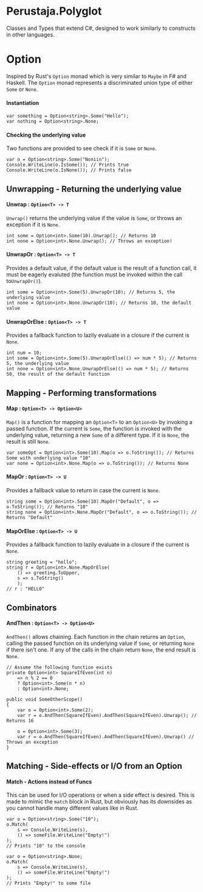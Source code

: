 # Perustaja.Polyglot
Classes and Types that extend C#, designed to work similarly to constructs in other languages.

# Option
Inspired by Rust's ```Option``` monad which is very similar to ```Maybe``` in F# and Haskell. 
The ```Option``` monad represents a discriminated union type of either ```Some``` or ```None```.

#### Instantiation
```
var something = Option<string>.Some("Hello");
var nothing = Option<string>.None;
```

#### Checking the underlying value
Two functions are provided to see check if it is ```Some``` or ```None```.
```
var o = Option<string>.Some("Noniin");
Console.WriteLine(o.IsSome()); // Prints true
Console.WriteLine(o.IsNone()); // Prints false
```

## Unwrapping - Returning the underlying value

#### Unwrap : ```Option<T> -> T```
```Unwrap()``` returns the underlying value if the value is ```Some```, or throws an exception if it is ```None```.
```
int some = Option<int>.Some(10).Unwrap(); // Returns 10
int none = Option<int>.None.Unwrap(); // Throws an exception!
```

#### UnwrapOr : ```Option<T> -> T```
Provides a default value, if the default value is the result of a function call, it must be eagerly evaluted (the function must be invoked within the call to```UnwrapOr()```).
```
int some = Option<int>.Some(5).UnwrapOr(10); // Returns 5, the underlying value
int none = Option<int>.None.UnwrapOr(10); // Returns 10, the default value
```

#### UnwrapOrElse : ```Option<T> -> T```
Provides a fallback function to lazily evaluate in a closure if the current is ```None```.
```
int num = 10;
int some = Option<int>.Some(5).UnwrapOrElse(() => num * 5); // Returns 5, the underlying value
int none = Option<int>.None.UnwrapOrElse(() => num * 5); // Returns 50, the result of the default function
```

## Mapping - Performing transformations

#### Map : ```Option<T> -> Option<U>```
```Map()``` is a function for mapping an ```Option<T>``` to an ```Option<U>``` by invoking a passed function. If the current is ```Some```, the function is invoked
with the underlying value, returning a new ```Some``` of a different type. If it is ```None```, the result is still ```None```.
```
var someOpt = Option<int>.Some(10).Map(o => o.ToString()); // Returns Some with underlying value "10"
var none = Option<int>.None.Map(o => o.ToString()); // Returns None
```

#### MapOr : ```Option<T> -> U```
Provides a fallback value to return in case the current is ```None```.
```
string some = Option<int>.Some(10).MapOr("Default", o => o.ToString()); // Returns "10"
string none = Option<int>.None.MapOr("Default", o => o.ToString()); // Returns "Default"
```

#### MapOrElse : ```Option<T> -> U```
Provides a fallback function to lazily evaluate in a closure if the current is ```None```.
```
string greeting = "hello";
string r = Option<int>.None.MapOrElse(
    () => greeting.ToUpper, 
    s => s.ToString()
    );
// r : "HELLO"
```

## Combinators

#### AndThen : ```Option<T> -> Option<U>```
```AndThen()``` allows chaining. Each function in the chain returns an ```Option```, calling the passed function on its underlying value if ```Some```, or returning ```None``` if there isn't one. If any of the calls in the chain return ```None```, the end result is ```None```.
```
// Assume the following function exists
private Option<int> SquareIfEven(int n)
    => n % 2 == 0 
    ? Option<int>.Some(n * n)
    : Option<int>.None;

public void SomeOtherScope()
{
    var o = Option<int>.Some(2);
    var r = o.AndThen(SquareIfEven).AndThen(SquareIfEven).Unwrap(); // Returns 16

    o = Option<int>.Some(3);
    var r = o.AndThen(SquareIfEven).AndThen(SquareIfEven).Unwrap() // Throws an exception
}
```

## Matching - Side-effects or I/O from an Option

#### Match - Actions instead of Funcs
This can be used for I/O operations or when a side effect is desired. This is made to mimic
the ```match``` block in Rust, but obviously has its downsides as you cannot handle many different values
like in Rust. 
```
var o = Option<string>.Some("10");
o.Match(
    s => Console.WriteLine(s),
    () => someFile.WriteLine("Empty!")
);
// Prints "10" to the console

var o = Option<string>.None;
o.Match(
    s => Console.WriteLine(s),
    () => someFile.WriteLine("Empty!")
);
// Prints "Empty!" to some file
```
